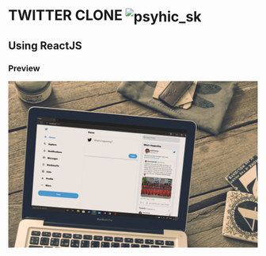 # TWITTER CLONE <img align="center" src="https://cdn.jsdelivr.net/npm/simple-icons@3.0.1/icons/twitter.svg" alt="psyhic_sk" height="30" width="40" />
## Using ReactJS
### Preview 
![Preview](/5acddd3e0d344db59104c81063001d03_15_1600.jpg)
